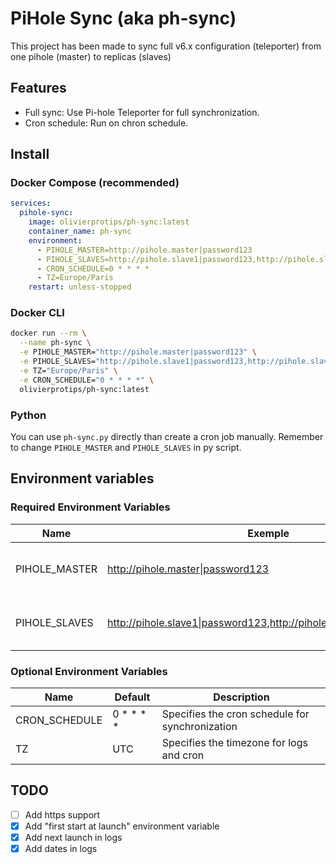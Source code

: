 # PiHole Sync (aka ph-sync)

This project has been made to sync full v6.x configuration (teleporter) from one pihole (master) to replicas (slaves)

## Features

- Full sync: Use Pi-hole Teleporter for full synchronization.
- Cron schedule: Run on chron schedule.

## Install

### Docker Compose (recommended)

```yml
services:
  pihole-sync:
    image: olivierprotips/ph-sync:latest
    container_name: ph-sync
    environment:
      - PIHOLE_MASTER=http://pihole.master|password123
      - PIHOLE_SLAVES=http://pihole.slave1|password123,http://pihole.slave2|password123
      - CRON_SCHEDULE=0 * * * *
      - TZ=Europe/Paris
    restart: unless-stopped
```

### Docker CLI

```bash
docker run --rm \
  --name ph-sync \
  -e PIHOLE_MASTER="http://pihole.master|password123" \
  -e PIHOLE_SLAVES="http://pihole.slave1|password123,http://pihole.slave2|password123" \
  -e TZ="Europe/Paris" \
  -e CRON_SCHEDULE="0 * * * *" \
  olivierprotips/ph-sync:latest
```

### Python

You can use `ph-sync.py` directly than create a cron job manually. Remember to change `PIHOLE_MASTER` and `PIHOLE_SLAVES` in py script.

## Environment variables

### Required Environment Variables

| Name          | Exemple                                                             | Description                                          |
| ------------- | ------------------------------------------------------------------- | ---------------------------------------------------- |
| PIHOLE_MASTER | http://pihole.master\|password123                                   | Specifies the primary Pi-hole configuration          |
| PIHOLE_SLAVES | http://pihole.slave1\|password123,http://pihole.slave2\|password123 | Specifies the list of replica Pi-hole configurations |

### Optional Environment Variables

| Name          | Default   | Description                                     |
| ------------- | --------- | ----------------------------------------------- |
| CRON_SCHEDULE | 0 * * * * | Specifies the cron schedule for synchronization |
| TZ            | UTC       | Specifies the timezone for logs and cron        |

## TODO

- [ ] Add https support
- [x] Add "first start at launch" environment variable
- [x] Add next launch in logs
- [x] Add dates in logs